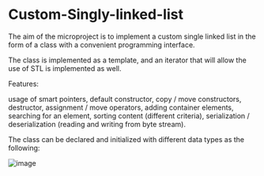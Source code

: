 # Custom-Singly-linked-list
The aim of the microproject is to implement a custom single linked list in the form
of a class with a convenient programming interface.

The class is implemented as a template, and an iterator that will allow
the use of STL is implemented as well.

Features:

usage of smart pointers,
default constructor,
copy / move constructors,
destructor,
assignment / move operators,
adding container elements,
searching for an element,
sorting content (different criteria),
serialization / deserialization (reading and writing from byte stream).

The class can be declared and initialized with different data types as the following:

![image](https://user-images.githubusercontent.com/72605819/230885415-f49981a4-0702-4f33-a44c-1f34127da623.png)
